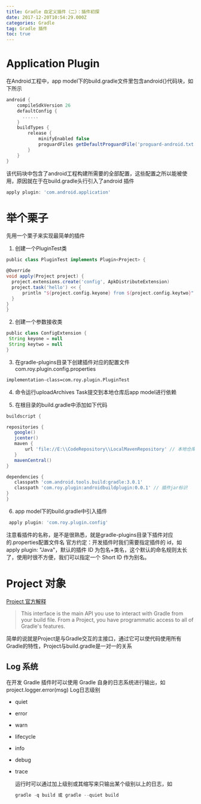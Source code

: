 ```yaml
---
title: Gradle 自定义插件（二）：插件初探
date: 2017-12-20T10:54:29.000Z
categories: Gradle
tag: Gradle 插件
toc: true
---
```


# Application Plugin
在Android工程中，app model下的build.gradle文件里包含android{}代码块，如下所示

```groovy
android {
    compileSdkVersion 26
    defaultConfig {
      ......
    }
    buildTypes {
        release {
            minifyEnabled false
            proguardFiles getDefaultProguardFile('proguard-android.txt'), 'proguard-rules.pro'
        }
    }
}

```
该代码块中包含了android工程构建所需要的全部配置，这些配置之所以能被使用，原因就在于在build.gradle头行引入了android 插件

```groovy
apply plugin: 'com.android.application'
```


# 举个栗子

先用一个栗子来实现最简单的插件

1. 创建一个PluginTest类

  ```groovy
  public class PluginTest implements Plugin<Project> {

  @Override
  void apply(Project project) {
    project.extensions.create('config', ApkDistributeExtension)
    project.task('hello') << {
        println "${project.config.keyone} from ${project.config.keytwo}"
    }
  }
  }
  ```

2. 创建一个参数接收类

  ```groovy
  public class ConfigExtension {
   String keyone = null
   String keytwo = null
  }
  ```

3. 在gradle-plugins目录下创建插件对应的配置文件com.roy.plugin.config.properties

  ```xml
  implementation-class=com.roy.plugin.PluginTest
  ```

4. 命令运行uploadArchives Task提交到本地仓库后app model进行依赖

5. 在根目录的build.gradle中添加如下代码

  ```groovy
  buildscript {

  repositories {
     google()
     jcenter()
     maven {
         url 'file://E:\\CodeRepository\\LocalMavenRepository' // 本地仓库地址
     }
     mavenCentral()
  }

  dependencies {
     classpath 'com.android.tools.build:gradle:3.0.1'
     classpath 'com.roy.plugin:androidbuildplugin:0.0.1' // 插件jar标识
  }
  }
  ```

6. app model下的build.gradle中引入插件

  ```groovy
   apply plugin: 'com.roy.plugin.config'
  ```

  注意看插件的名称，是不是很熟悉，就是gradle-plugins目录下插件对应的.properties配置文件名 官方约定：开发插件时我们需要指定插件的 id，如 apply plugin: "Java"，默认的插件 ID 为包名+类名，这个默认的命名规则太长了，使用时很不方便，我们可以指定一个 Short ID 作为别名。

# Project 对象

[Project 官方解释](https://docs.gradle.org/current/javadoc/org/gradle/api/Project.html)

> This interface is the main API you use to interact with Gradle from your build file. From a Project, you have programmatic access to all of Gradle's features.

简单的说就是Project是与Gradle交互的主接口，通过它可以使代码使用所有Gradle的特性，Project与build.gradle是一对一的关系

## Log 系统

在开发 Gradle 插件时可以使用 Gradle 自身的日志系统进行输出，如 project.logger.error(msg) Log日志级别

- quiet
- error
- warn
- lifecycle
- info
- debug
- trace

  运行时可以通过加上级别或其缩写来只输出某个级别以上的日志，如

  ```groovy
  gradle -q build 或 gradle --quiet build
  ```
